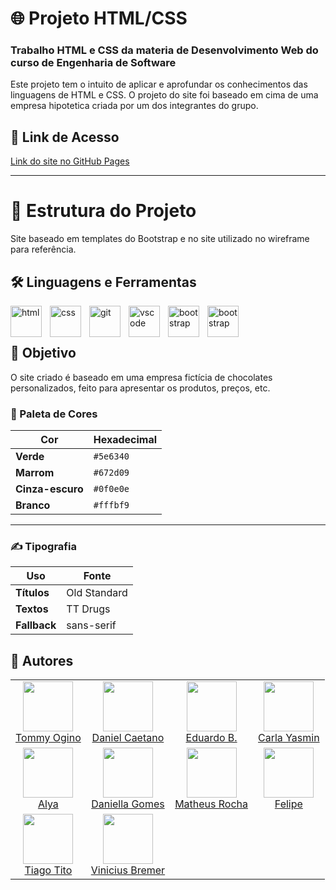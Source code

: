 # 🌐 Projeto HTML/CSS

### Trabalho HTML e CSS da materia de Desenvolvimento Web do curso de Engenharia de Software

Este projeto tem o intuito de aplicar e aprofundar os conhecimentos das linguagens de HTML e CSS. O projeto do site foi baseado em cima de uma empresa hipotetica criada por um dos integrantes do grupo.

## 🔗 Link de Acesso

<a href="https://tommyogino.github.io/trabalho-html-css/">Link do site no GitHub Pages</a>

---

# 📂 Estrutura do Projeto

Site baseado em templates do Bootstrap e no site utilizado no wireframe para referência.

## 🛠️ Linguagens e Ferramentas

<img align="left" alt="html" width="50px" style="padding-right:10px" src="https://cdn.jsdelivr.net/gh/devicons/devicon@latest/icons/html5/html5-plain-wordmark.svg" />
<img align="left" alt="css" width="50px" style="padding-right:10px" src="https://cdn.jsdelivr.net/gh/devicons/devicon@latest/icons/css3/css3-plain-wordmark.svg" />
<img align="left" alt="git" width="50px" style="padding-right:10px" src="https://cdn.jsdelivr.net/gh/devicons/devicon@latest/icons/git/git-original.svg" />
<img align="left" alt="vscode" width="50px" style="padding-right:10px" src="https://cdn.jsdelivr.net/gh/devicons/devicon@latest/icons/vscode/vscode-original.svg" />
<img align="left" alt="bootstrap" width="50px" style="padding-right:10px" src="https://cdn.jsdelivr.net/gh/devicons/devicon@latest/icons/bootstrap/bootstrap-original.svg" />
<img align="left" alt="bootstrap" width="50px" style="padding-right:10px" src="https://cdn.jsdelivr.net/gh/devicons/devicon@latest/icons/github/github-original-wordmark.svg" />
<br/>
<br/>

## 🎯 Objetivo

O site criado é baseado em uma empresa fictícia de chocolates personalizados, feito para apresentar os produtos, preços, etc.

### 🎨 Paleta de Cores

| **Cor**          | **Hexadecimal** |
| ---------------- | --------------- |
| **Verde**        | `#5e6340`       |
| **Marrom**       | `#672d09`       |
| **Cinza-escuro** | `#0f0e0e`       |
| **Branco**       | `#fffbf9`       |

---

### ✍️ Tipografia

| **Uso**      | **Fonte**    |
| ------------ | ------------ |
| **Títulos**  | Old Standard |
| **Textos**   | TT Drugs     |
| **Fallback** | sans-serif   |

## 👥 Autores

<table>
  <tr align="center">
    <td>
      <a href="https://github.com/tommyogino">
        <img src="https://github.com/tommyogino.png" width="80" height="80"><br>
        Tommy Ogino
      </a>
    </td>
    <td>
      <a href="https://github.com/DanielC307">
        <img src="https://github.com/DanielC307.png" width="80" height="80"><br>
        Daniel Caetano
      </a>
    </td>
    <td>
      <a href="https://github.com/EduardoBatistussi">
        <img src="https://github.com/EduardoBatistussi.png" width="80" height="80"><br>
        Eduardo B.
      </a>
    </td>
    <td>
      <a href="https://github.com/jazzuyu">
        <img src="https://github.com/jazzuyu.png" width="80" height="80"><br>
        Carla Yasmin
      </a>
    </td>
  </tr>
  <tr align="center">
    <td>
      <a href="https://github.com/alyaangel">
        <img src="https://github.com/alyaangel.png" width="80" height="80"><br>
        Alya
      </a>
    </td>
    <td>
      <a href="https://github.com/PsicoPato8">
        <img src="https://github.com/PsicoPato8.png" width="80" height="80"><br>
        Daniella Gomes
      </a>
    </td>
    <td>
      <a href="https://github.com/rochamaatheus">
        <img src="https://github.com/rochamaatheus.png" width="80" height="80"><br>
        Matheus Rocha
      </a>
    </td>
    <td>
      <a href="https://github.com/salleF">
        <img src="https://github.com/salleF.png" width="80" height="80"><br>
        Felipe
      </a>
    </td>
  </tr>
  <tr align="center">
    <td>
      <a href="https://github.com/tiagotito666">
        <img src="https://github.com/tiagotito666.png" width="80" height="80"><br>
        Tiago Tito
      </a>
    </td>
    <td>
      <a href="https://github.com/zxVinaum">
        <img src="https://github.com/zxVinaum.png" width="80" height="80"><br>
        Vinicius Bremer
      </a>
    </td>
    <td></td>
    <td></td>
  </tr>
</table>
